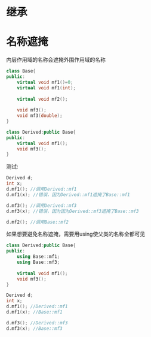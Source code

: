# 继承

# 名称遮掩

内层作用域的名称会遮掩外围作用域的名称

```c++
class Base{
public:
    virtual void mf1()=0;
    virtual void mf1(int);
    
    virtual void mf2();
    
    void mf3();
    void mf3(double);
}

class Derived:public Base{
public:
    virtual void mf1();
    void mf3();
}
```

测试:

```c++
Derived d;
int x;
d.mf1(); //调用Derived::mf1
d.mf1(x); //错误，因为Derived::mf1遮掩了Base::mf1

d.mf3(); //调用Derived::mf3
d.mf3(x); //错误，因为因为Derived::mf3遮掩了Base::mf3

d.mf2(); //调用Base::mf2
```



如果想要避免名称遮掩，需要用using使父类的名称全都可见

```c++
class Derived:public Base{
public:
    using Base::mf1;
    using Base::mf3;
    
    virtual void mf1();
    void mf3();
}
```

```c++
Derived d;
int x;
d.mf1(); //Derived::mf1
d.mf1(x); //Base::mf1

d.mf3(); //Derived::mf3
d.mf3(x); //Base::mf3
```

